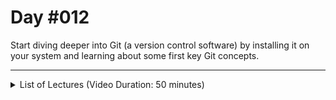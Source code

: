 # Day #012
Start diving deeper into Git (a version control software) by installing it on your system and learning about some first key Git concepts.

---

<details>
    <summary>List of Lectures (Video Duration: 50 minutes)</summary>
    <ul>
        <li>Optional: Windows Command Prompt (cmd) Crash Course</li>
        <li>Git: MacOS Installation</li>
        <li>Git: Windows Installation</li>
        <li>Understanding the Git Basics</li>
        <li>Initializing the Repository & Creating our First Commit</li>
    </ul>
</details>